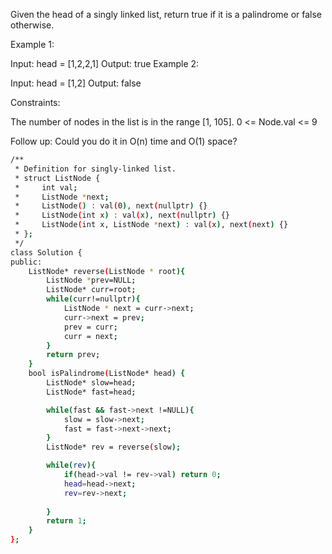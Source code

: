  
Given the head of a singly linked list, return true if it is a 
palindrome
 or false otherwise.

 

Example 1:


Input: head = [1,2,2,1]
Output: true
Example 2:


Input: head = [1,2]
Output: false
 

Constraints:

The number of nodes in the list is in the range [1, 105].
0 <= Node.val <= 9
 

Follow up: Could you do it in O(n) time and O(1) space?


```bash
/**
 * Definition for singly-linked list.
 * struct ListNode {
 *     int val;
 *     ListNode *next;
 *     ListNode() : val(0), next(nullptr) {}
 *     ListNode(int x) : val(x), next(nullptr) {}
 *     ListNode(int x, ListNode *next) : val(x), next(next) {}
 * };
 */
class Solution {
public:
    ListNode* reverse(ListNode * root){
        ListNode *prev=NULL;
        ListNode* curr=root;
        while(curr!=nullptr){
            ListNode * next = curr->next;
            curr->next = prev;
            prev = curr;
            curr = next;
        }
        return prev;
    }
    bool isPalindrome(ListNode* head) {
        ListNode* slow=head;
        ListNode* fast=head;

        while(fast && fast->next !=NULL){
            slow = slow->next;
            fast = fast->next->next;
        }
        ListNode* rev = reverse(slow);

        while(rev){
            if(head->val != rev->val) return 0;
            head=head->next;
            rev=rev->next;
    
        }
        return 1;
    }
};
